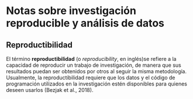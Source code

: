# Notas sobre investigación reproducible y análisis de datos

## Reproductibilidad 

El término  **reproductibilidad** (o _reproducibility_, en  inglés)se refiere a la capacidad de reproducir un trabajo de investigación, de manera que sus resultados puedan ser obtenidos por otros al seguir la misma metodología. Usualmente, la reproductibilidad requiere que los datos y el código de programación utilizados en la investigación estén disponibles para quienes deseen usarlos (Bezjak et al., 2018).
